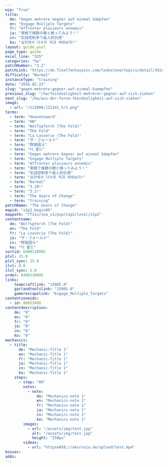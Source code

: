```yaml
---
wip: "True"
title:
  de: "Gegen mehrere Gegner auf einmal kämpfen"
  en: "Engage Multiple Targets"
  fr: "Affronter plusieurs ennemis"
  ja: "実戦で複数の敵と戦ってみよう！"
  cn: "实战控制多个敌人的仇恨"
  ko: "실전에서 다수의 적과 싸워보자!"
layout: guide_post
page_type: guide
excel_line: "325"
categories: "hw"
patchNumber: "3.2"
patchLink: "https://de.finalfantasyxiv.com/lodestone/topics/detail/93245d34c33358787d1ff90333c4435c65ac6ee5"
difficulty: "Normal"
instanceType: "training"
date: "2016.02.23"
slug: "gegen-mehrere-gegner-auf-einmal-kaempfen"
previous_slug: "/hw/feindseligkeit-mehrerer-gegner-auf-sich-ziehen"
next_slug: "/hw/aus-der-ferne-feindseligkeit-auf-sich-ziehen"
image:
  - url: "/112000/112141_hr1.png"
terms:
  - term: "Heavensward"
  - term: "HW"
  - term: "Wolfspferch (The Fold)"
  - term: "The Fold"
  - term: "La Louverie (The Fold)"
  - term: "ザ・フォールド"
  - term: "群狼困斗"
  - term: "더 폴드"
  - term: "Gegen mehrere Gegner auf einmal kämpfen"
  - term: "Engage Multiple Targets"
  - term: "Affronter plusieurs ennemis"
  - term: "実戦で複数の敵と戦ってみよう！"
  - term: "实战控制多个敌人的仇恨"
  - term: "실전에서 다수의 적과 싸워보자!"
  - term: "Normal"
  - term: "3.20!"
  - term: "3.2!"
  - term: "The Gears of Change"
  - term: "training"
patchName: "The Gears of Change"
mapid: "s1p2_begin05"
mappath: "ffxiv/sea_s1/pvp/s1p2/level/s1p2"
contentname:
  de: "Wolfspferch (The Fold)"
  en: "The Fold"
  fr: "La Louverie (The Fold)"
  ja: "ザ・フォールド"
  cn: "群狼困斗"
  ko: "더 폴드"
sortid: 6400130005
plvl: 15.0
plvl_sync: 15.0
ilvl: 0.0
ilvl_sync: 5.0
order: 6400130005
links:
    teamcraftlink: "15005.0"
    garlandtoolslink: "15005.0"
    gamerescapelink: "Engage_Multiple_Targets"
contentzoneids:
  - id: 80033A9D
contentdescription:
    de: "0"
    en: "0"
    fr: "0"
    ja: "0"
    cn: "0"
    ko: "0"
mechanics:
  - title:
      de: "Mechanic-Title 1"
      en: "Mechanic-Title 1"
      fr: "Mechanic-Title 1"
      ja: "Mechanic-Title 1"
      cn: "Mechanic-Title 1"
      ko: "Mechanic-Title 1"
    steps:
      - step: "09"
        notes:
          - note:
              de: "Mechanics-note 1"
              en: "Mechanics-note 1"
              fr: "Mechanics-note 1"
              ja: "Mechanics-note 1"
              cn: "Mechanics-note 1"
              ko: "Mechanics-note 1"
        images:
          - url: "/assets/img/test.jpg"
            alt: "/assets/img/test.jpg"
            height: "250px"
        videos:
          - url: "https&#58;//akurosia.de/upload/test.mp4"
bosses:
adds:
---
```

